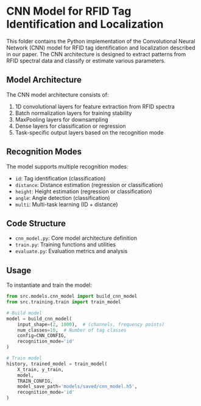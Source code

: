# CNN Model for RFID Tag Identification and Localization

This folder contains the Python implementation of the Convolutional Neural Network (CNN) model for RFID tag identification and localization described in our paper. The CNN architecture is designed to extract patterns from RFID spectral data and classify or estimate various parameters.

## Model Architecture

The CNN model architecture consists of:

1. 1D convolutional layers for feature extraction from RFID spectra
2. Batch normalization layers for training stability
3. MaxPooling layers for downsampling
4. Dense layers for classification or regression
5. Task-specific output layers based on the recognition mode

## Recognition Modes

The model supports multiple recognition modes:
- `id`: Tag identification (classification)
- `distance`: Distance estimation (regression or classification)
- `height`: Height estimation (regression or classification)
- `angle`: Angle detection (classification)
- `multi`: Multi-task learning (ID + distance)

## Code Structure

- `cnn_model.py`: Core model architecture definition
- `train.py`: Training functions and utilities
- `evaluate.py`: Evaluation metrics and analysis

## Usage

To instantiate and train the model:

```python
from src.models.cnn_model import build_cnn_model
from src.training.train import train_model

# Build model
model = build_cnn_model(
    input_shape=(2, 1000),  # (channels, frequency points)
    num_classes=10,  # Number of tag classes
    config=CNN_CONFIG,
    recognition_mode='id'
)

# Train model
history, trained_model = train_model(
    X_train, y_train,
    model,
    TRAIN_CONFIG,
    model_save_path='models/saved/cnn_model.h5',
    recognition_mode='id'
)
```

